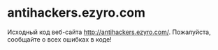 # antihackers.ezyro.com
Исходный код веб-сайта http://antihackers.ezyro.com/. Пожалуйста, сообщайте о всех ошибках в коде!
